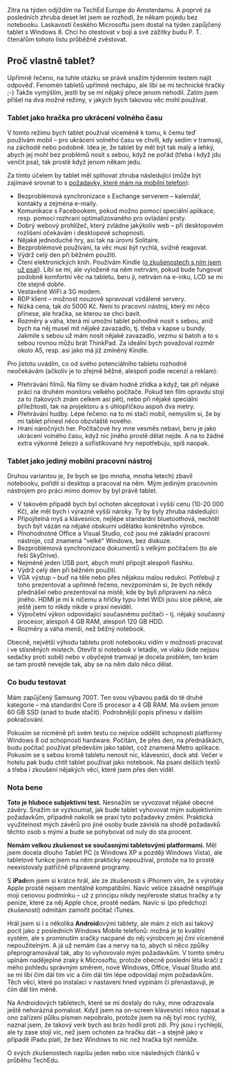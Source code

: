 <!-- dcterms:identifier = riderweblog#270 -->
<!-- dcterms:title = Týden s Windows 8 tabletem: Den nula -->
<!-- dcterms:abstract = Zítra na týden odjíždím na TechEd Europe do Amsterdamu. A poprvé za posledních zhruba deset let jsem se rozhodl, že někam pojedu bez notebooku. Laskavostí českého Microsoftu jsem dostal na týden zapůjčený tablet s Windows 8. Chci ho otestovat v boji a své zážitky budu P. T. čtenářům tohoto listu průběžně zvěstovat. -->
<!-- np9:categoryId = 1 -->
<!-- x4w:category = Koně -->
<!-- np9:authorId = 1 -->
<!-- np9:authorEmail = michal.valasek@altairis.cz -->
<!-- dcterms:creator = Michal Altair Valášek -->
<!-- np9:serialId = 2 -->
<!-- x4w:serial = Týden s Windows 8 Tabletem -->
<!-- dcterms:created = 2012-06-24T04:41:52.743+02:00 -->
<!-- dcterms:dateAccepted = 2012-06-24T04:30:00+02:00 -->

Zítra na týden odjíždím na TechEd Europe do Amsterdamu. A poprvé za posledních zhruba deset let jsem se rozhodl, že někam pojedu bez notebooku. Laskavostí českého Microsoftu jsem dostal na týden zapůjčený tablet s Windows 8. Chci ho otestovat v boji a své zážitky budu P. T. čtenářům tohoto listu průběžně zvěstovat.

## Proč vlastně tablet?

Upřímně řečeno, na tuhle otázku se právě snažím týdenním testem najít odpověď. Fenomén tabletů upřímně nechápu, ale líbí se mi technické hračky ;-) Takže vymýšlím, jestli by se mi nějaký přece jenom nehodil. Zatím jsem přišel na dva možné režimy, v jakých bych takovou věc mohl používat.

### Tablet jako hračka pro ukrácení volného času

V tomto režimu bych tablet používal víceméně k tomu, k čemu teď používám mobil – pro ukrácení volného času ve chvíli, kdy sedím v tramvaji, na záchodě nebo podobně. Idea je, že tablet by měl být tak malý a lehký, abych jej mohl bez problémů nosit s sebou, když ne pořád (třeba i když jdu venčit psa), tak prostě když jenom někam jedu. 

Za tímto účelem by tablet měl splňovat zhruba následující (může být zajímavé srovnat to s [požadavky, které mám na mobilní telefon](http://www.weblog.rider.cz/articles/258-windows-phone-7-po-par-tydnech-zkusenosti-s-novou-platformou)):

*   Bezproblémová synchronizace s Exchange serverem – kalendář, kontakty a zejména e-maily. 
*   Komunikace s Facebookem, pokud možno pomocí speciální aplikace, resp. pomocí rozhraní optimalizovaného pro ovládání prsty. 
*   Dobrý webový prohlížeč, který zvládne jakýkoliv web – při desktopovém rozlišení očekávám i desktopové schopnosti. 
*   Nějaké jednoduché hry, asi tak na úrovni Solitaire. 
*   Bezproblémové používání, ta věc musí být rychlá, svižně reagovat. 
*   Výdrž celý den při běžném použití. 
*   Čtení elektronických knih. Používám Kindle ([o zkušenostech s ním jsem už psal](http://www.weblog.rider.cz/articles/261-rok-s-kindle-dlouhodobe-prakticke-zkusenosti)). Líbí se mi, ale vyloženě na něm netrvám, pokud bude fungovat podobně komfortní věc na tabletu, beru ji, netrvám na e-inku, LCD se mi čte stejně dobře. 
*   Vestavěné WiFi a 3G modem. 
*   RDP klient – možnost nouzově spravovat vzdálené servery. 
*   Nízká cena, tak do 5000 Kč. Není to pracovní nástroj, který mi něco přinese, ale hračka, se kterou se chci bavit. 
*   Rozměry a váha, která mi umožní tablet pohodlně nosit s sebou, aniž bych na něj musel mít nějaké zavazadlo, tj. třeba v kapse u bundy. Jakmile s sebou už mám nosit nějaké zavazadlo, vezmu si batoh a to s sebou rovnou můžu brát ThinkPad. Za ideální bych považoval rozměr okolo A5, resp. asi jako má již zmíněný Kindle.  

Pro jistotu uvádím, co od svého potenciálního tabletu rozhodně neočekávám (ačkoliv je to zřejmě běžné, alespoň podle recenzí a reklam):

*   Přehrávání filmů. Na filmy se dívám hodně zřídka a když, tak při nějaké práci na druhém monitoru velkého počítače. Pokud ten film opravdu stojí za to (takových znám celkem asi pět), nebo při nějaké speciální příležitosti, tak na projektoru a s úhlopříčkou aspoň dva metry. 
*   Přehrávání hudby. Lépe řečeno: na to mi stačí mobil, nemyslím si, že by mi tablet přinesl něco obzvláště nového. 
*   Hraní náročných her. Počítačové hry mne vesměs nebaví, beru je jako ukrácení volného času, když nic jiného prostě dělat nejde. A na to žádné extra výkonné železo a sofistikované hry nepotřebuju, spíš naopak.  

### Tablet jako jediný mobilní pracovní nástroj

Druhou variantou je, že bych se (po mnoha, mnoha letech) zbavil notebooku, pořídil si desktop a pracoval na něm. Mým jediným pracovním nástrojem pro práci mimo domov by byl právě tablet. 

*   V takovém případě bych byl ochoten akceptovat i vyšší cenu (10-20 000 Kč), ale měl bych i výrazně vyšší nároky. Ty by byly zhruba následující: 
*   Připojitelná myš a klávesnice, nejlépe standardní bluetoothová, nechtěl bych být vázán na nějaké obskurní udělátko konkrétního výrobce. 
*   Plnohodnotné Office a Visual Studio, což jsou mé základní pracovní nástroje, což znamená "velké" Windows, bez diskuze. 
*   Bezproblémová synchronizace dokumentů s velkým počítačem (to ale řeší SkyDrive). 
*   Nejméně jeden USB port, abych mohl připojit alespoň flashku. 
*   Výdrž celý den při běžném použití. 
*   VGA výstup – buď na těle nebo přes nějakou malou redukci. Potřebuji z toho prezentovat a upřímně řečeno, nevzpomínám si, že bych někdy přednášel nebo prezentoval na místě, kde by byli připraveni na něco jiného. HDMI je mi k ničemu a hříčky typu Intel WiDi jsou sice pěkné, ale ještě jsem to nikdy nikde v praxi neviděl. 
*   Výpočetní výkon odpovídající současnému počítači – tj. nějaký současný procesor, alespoň 4 GB RAM, alespoň 120 GB HDD. 
*   Rozměry a váha menší, než běžný notebook.  

Obecně, největší výhodu tabletu proti notebooku vidím v možnosti pracovat i ve stísněných místech. Otevřít si notebook v letadle, ve vlaku (kde nejsou sedačky proti sobě) nebo v obyčejné tramvaji je docela problém, ten krám se tam prostě nevejde tak, aby se na něm dalo něco dělat.

### Co budu testovat

Mám zapůjčený Samsung 700T. Ten svou výbavou padá do té druhé kategorie – má standardní Core i5 procesor a 4 GB RAM. Má ovšem jenom 60 GB SSD (snad to bude stačit). Podrobnější popis přinesu v dalším pokračování.

Pokusím se nicméně při svém testu co nejvíce oddělit schopnosti platformy Windows 8 od schopností hardware. Počítám, že přes den, na přednáškách, budu počítač používat především jako tablet, což znamená Metro aplikace. Pokusím se s sebou kromě tabletu nenosit nic, klávesnici, dock atd. Večer v hotelu pak budu chtít tablet používat jako notebook. Na psaní delších textů a třeba i zkoušení nějakých věcí, které jsem přes den viděl.

### Nota bene

**Toto je hluboce subjektivní test.** Nesnažím se vyvozovat nějaké obecné závěry. Snažím se vyzkoumat, jak bude tablet vyhovovat mým subjektivním požadavkům, případně nakolik se praxí tyto požadavky změní. Praktická využitelnost mých závěrů pro jiné osoby bude závislá na shodě požadavků těchto osob s mými a bude se pohybovat od nuly do sta procent.

**Nemám velkou zkušenost se současnými tabletovými platformami.** Měl jsem docela dlouho Tablet PC (s Windows XP a později Windows Vista), ale tabletové funkce jsem na něm prakticky nepoužíval, protože na to prostě neexistovaly patřičně připravené programy. 

S **iPad**em jsem si krátce hrál, ale ze zkušenosti s iPhonem vím, že s výrobky Apple prostě nejsem mentálně kompatibilní. Navíc velice zásadně nesplňuje moji cenovou podmínku – už z principu nikdy nepřeroste status hračky a ty peníze, které za něj Apple chce, prostě nedám. Navíc si (po předchozí zkušenosti) odmítám zamořit počítač iTunes.

Hrál jsem si i s několika **Android**ovými tablety, ale mám z nich asi takový pocit jako z posledních Windows Mobile telefonů: možná je to kvalitní systém, ale s prominutím sračky nacpané do něj výrobcem jej činí víceméně nepoužitelným. A já už nemám čas a nervy na to, abych si něco způlky přeprogramovával tak, aby to vyhovovalo mým požadavkům. V tomto směru upínám nadějeplné zraky k Microsoftu, protože obecně poslední léta kráčí z mého pohledu správným směrem, nové Windows, Office, Visual Studio atd. se mi líbí čím dál tím víc a čím dál tím lépe odpovídají mým požadavkům. Těch věcí, které po instalaci v nastavení hned vypínám či přenastavuji, je čím dál tím méně.

Na Androidových tabletech, které se mi dostaly do ruky, mne odrazovala ještě nehorázná pomalost. Když jsem na on-screen klávesnici něco napsal a ono zařízení půlku písmen nepobralo, protože jsem na něj byl moc rychlý, naznal jsem, že takový verk bych asi brzo hodil proti zdi. Prý jsou i rychlejší, ale ty zase stojí víc, než jsem ochoten za hračku dát – a stejně jako v případě iPadu platí, že bez Windows to nic než hračka být nemůže.

O svých zkušenostech napíšu jeden nebo více následných článků v průběhu TechEdu.